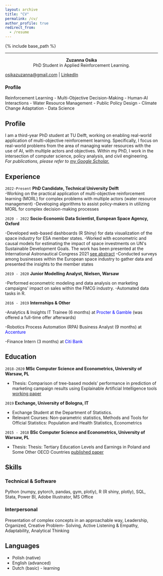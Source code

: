 ```yaml
---
layout: archive
title: "CV"
permalink: /cv/
author_profile: true
redirect_from:
  - /resume
---
```


{% include base_path %}


---
<p align="center">
  <strong>Zuzanna Osika</strong><br>
  PhD Student in Applied Reinforcement Learning.
</p>


<div id="webaddress">
<a href="osikazuzanna@gmail.com">osikazuzanna@gmail.com</a>
| <a href="linkedin.com/zuzanna-osika">LinkedIn</a>
</div>


### Profile

Reinforcement Learning - Multi-Objective Decision-Making - Human-AI Interactions - Water Resource Management - Public Policy Design - Climate Change Adaptation - Data Science

## Profile

I am a third-year PhD student at TU Delft, working on enabling real-world application of multi-objective reinforcement learning. Specifically, I focus on real-world problems from the area of managing water resources with the use of AI, with multiple actors and objectives. Within my PhD, I work in the intersection of computer science, policy analysis, and civil engineering. <br> 
*For publications, please refer to [my Google Scholar.](https://scholar.google.com/citations?user=R2OlncAAAAAJ&hl=en)*



## Experience 

`2022-Present`
__PhD Candidate, Technical University Delft__ <br>
-Working on the practical application of multi-objective reinforcement learning (MORL) for complex problems with multiple actors (water resource management)
-Developing algorithms to assist policy-makers in utilizing MORL for complex decision-making processes

`2020 - 2022`
__Socio-Economic Data Scientist, European Space Agency, Oxford__ <br>


-Developed web-based dashboards (R Shiny) for data visualization of the space industry for ESA member states.
-Worked with econometric and causal models for estimating the impact of space investments on UN's Sustainable Development Goals. The work has been presented at the International Astronautical Congress 2021 [see abstract](https://dl.iafastro.directory/event/IAC-2021/paper/61877/)
-Conducted surveys among businesses within the European space industry to gather data and presented the insights to the member states


`2019 - 2020`
__Junior Modelling Analyst, Nielsen, Warsaw__ <br>

-Performed econometric modeling and data analysis on marketing campaigns' impact on sales within the FMCG industry.
-Automated data tasks in R.


`2016 - 2019`
__Internships & Other__ <br>

-Analytics & Insights IT Trainee (6 months) at <span style="color:blue">Procter & Gamble</span> (was offered a full-time offer afterwards)

-Robotics Process Automation (RPA) Business Analyst (9 months) at <span style="color:blue">Accenture</span>

-Finance Intern (3 months) at <span style="color:blue">Citi Bank</span>

## Education

`2018-2020`
__MSc Computer Science and Econometrics, University of Warsaw, PL__ <br>

- Thesis: Comparison of tree-based models’ performance in prediction of
marketing campaign results using Explainable Artificial Intelligence tools [working paper](https://www.researchgate.net/profile/Marcin-Chlebus/publication/341914621_COMPARISON_OF_TREE-BASED_MODELS_PERFORMANCE_IN_PREDICTION_OF_MARKETING_CAMPAIGN_RESULTS_USING_EXPLAINABLE_ARTIFICIAL_INTELLIGENCE_TOOLS_MARCIN_CHLEBUS_ZUZANNA_OSIKA_UNIVERSITY_OF_WARSAW_FACULTY_OF_ECO/links/5ed95c3492851c9c5e815902/COMPARISON-OF-TREE-BASED-MODELS-PERFORMANCE-IN-PREDICTION-OF-MARKETING-CAMPAIGN-RESULTS-USING-EXPLAINABLE-ARTIFICIAL-INTELLIGENCE-TOOLS-MARCIN-CHLEBUS-ZUZANNA-OSIKA-UNIVERSITY-OF-WARSAW-FACULTY-OF-ECO.pdf)



`2019`
__Exchange, University of Bologna, IT__ <br>

- Exchange Student at the Department of Statistics. 
- Relevant Courses: Non-parametric statistics, Methods and Tools for Official Statistics: Population and Health Statistics, Econometrics


`2015 - 2018`
__BSc Computer Science and Econometrics, University of Warsaw, PL__ <br>

- Thesis: Thesis: Tertiary Education Levels and Earnings in Poland and Some Other OECD Countries [published paper](https://cejsh.icm.edu.pl/cejsh/element/bwmeta1.element.cejsh-5b87fcbd-ad57-46be-a5c4-ef60f7278194)



## Skills

### Technical & Software
Python (numpy, pytorch, pandas, gym, plotly), R (R shiny, plotly), SQL, Stata, Power BI,
Adobe Illustrator, MS Office 

### Interpersonal 
Presentation of complex concepts in an approachable way, Leadership, Organized, Creative Problem-
Solving, Active Listening & Empathy, Adaptability, Analytical Thinking

## Languages

- Polish (native)
- English (advanced)
- Dutch (basic) - learning



